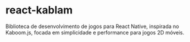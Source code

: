 # react-kablam
Biblioteca de desenvolvimento de jogos para React Native, inspirada no Kaboom.js, focada em simplicidade e performance para jogos 2D móveis.

